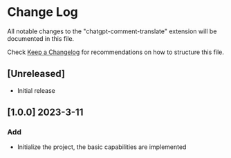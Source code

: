 # Change Log

All notable changes to the "chatgpt-comment-translate" extension will be documented in this file.

Check [Keep a Changelog](http://keepachangelog.com/) for recommendations on how to structure this file.

## [Unreleased]

- Initial release


## [1.0.0] 2023-3-11
### Add
 - Initialize the project, the basic capabilities are implemented
